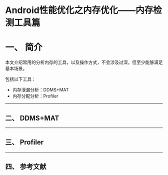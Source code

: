 # Android性能优化之内存优化——内存检测工具篇

# 一、 简介

本文介绍常用的分析内存的工具，以及操作方式，不会涉及过深，但至少能够满足基本场景。

包括以下工具：
- 内存泄漏分析：DDMS+MAT
- 内存分配分析：Profiler

---
## 二、 DDMS+MAT





---
## 三、 Profiler





---
## 四、 参考文献